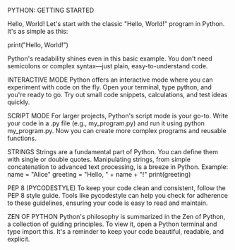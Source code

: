 PYTHON: GETTING STARTED

Hello, World!
Let's start with the classic "Hello, World!" program in Python. It's as simple as this:

print("Hello, World!")

Python's readability shines even in this basic example. You don't need semicolons or complex syntax—just plain, easy-to-understand code.

INTERACTIVE MODE
Python offers an interactive mode where you can experiment with code on the fly. Open your terminal, type python, and you're ready to go. Try out small code snippets, calculations, and test ideas quickly.

SCRIPT MODE
For larger projects, Python's script mode is your go-to. Write your code in a .py file (e.g., my_program.py) and run it using python my_program.py. Now you can create more complex programs and reusable functions.

STRINGS
Strings are a fundamental part of Python. You can define them with single or double quotes. Manipulating strings, from simple concatenation to advanced text processing, is a breeze in Python.
Example:
name = "Alice"
greeting = "Hello, " + name + "!"
print(greeting)

PEP 8 (PYCODESTYLE)
To keep your code clean and consistent, follow the PEP 8 style guide. Tools like pycodestyle can help you check for adherence to these guidelines, ensuring your code is easy to read and maintain.

ZEN OF PYTHON
Python's philosophy is summarized in the Zen of Python, a collection of guiding principles. To view it, open a Python terminal and type import this. It's a reminder to keep your code beautiful, readable, and explicit.
